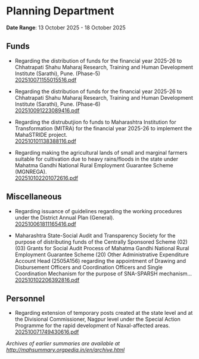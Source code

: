 # Planning Department

**Date Range**: 13 October 2025 - 18 October 2025


## Funds
- Regarding the distribution of funds for the financial year 2025-26 to Chhatrapati Shahu Maharaj Research, Training and Human Development Institute (Sarathi), Pune. (Phase-5)\
  [202510071155015516.pdf](https://gr.maharashtra.gov.in/Site/Upload/Government%20Resolutions/English/202510071155015516.pdf)

- Regarding the distribution of funds for the financial year 2025-26 to Chhatrapati Shahu Maharaj Research, Training and Human Development Institute (Sarathi), Pune. (Phase-6)\
  [202510091223089416.pdf](https://gr.maharashtra.gov.in/Site/Upload/Government%20Resolutions/English/202510091223089416.pdf)

- Regarding the distrubutjion fo funds to Maharashtra Institution for Transformation (MITRA) for the financial year 2025-26 to implement the MahaSTRIDE project.\
  [202510101138388116.pdf](https://gr.maharashtra.gov.in/Site/Upload/Government%20Resolutions/English/202510101138388116.pdf)

- Regarding making the agricultural lands of small and marginal farmers suitable for cultivation due to heavy rains/floods in the state under Mahatma Gandhi National Rural Employment Guarantee Scheme (MGNREGA).\
  [202510102201072616.pdf](https://gr.maharashtra.gov.in/Site/Upload/Government%20Resolutions/English/202510102201072616.pdf)

## Miscellaneous
- Regarding issuance of guidelines regarding the working procedures under the District Annual Plan (General).\
  [202510061811165416.pdf](https://gr.maharashtra.gov.in/Site/Upload/Government%20Resolutions/English/202510061811165416.pdf)

- Maharashtra State-Social Audit and Transparency Society for the purpose of distributing funds of the Centrally Sponsored Scheme (02) (03) Grants for Social Audit Process of Mahatma Gandhi National Rural Employment Guarantee Scheme (20) Other Administrative Expenditure Account Head (2505A156) regarding the appointment of Drawing and Disbursement Officers and Coordination Officers and Single Coordination Mechanism for the purpose of SNA-SPARSH mechanism...\
  [202510102206392816.pdf](https://gr.maharashtra.gov.in/Site/Upload/Government%20Resolutions/English/202510102206392816.pdf)

## Personnel
- Regarding extension of temporary posts created at the state level and at the Divisional Commissioner, Nagpur level under the Special Action Programme for the rapid development of Naxal-affected areas.\
  [202510071749430616.pdf](https://gr.maharashtra.gov.in/Site/Upload/Government%20Resolutions/English/202510071749430616.pdf)


*Archives of earlier summaries are available at http://mahsummary.orgpedia.in/en/archive.html*